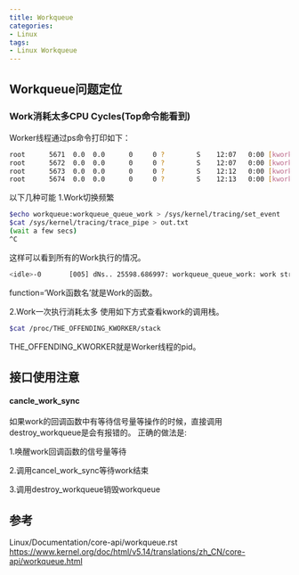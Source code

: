 ```yaml
---
title: Workqueue
categories: 
- Linux
tags:
- Linux Workqueue
---
```


## Workqueue问题定位
### Work消耗太多CPU Cycles(Top命令能看到)

Worker线程通过ps命令打印如下：
```bash
root      5671  0.0  0.0      0     0 ?        S    12:07   0:00 [kworker/0:1]
root      5672  0.0  0.0      0     0 ?        S    12:07   0:00 [kworker/1:2]
root      5673  0.0  0.0      0     0 ?        S    12:12   0:00 [kworker/0:0]
root      5674  0.0  0.0      0     0 ?        S    12:13   0:00 [kworker/1:0]
```

以下几种可能
1.Work切换频繁
```bash
$echo workqueue:workqueue_queue_work > /sys/kernel/tracing/set_event
$cat /sys/kernel/tracing/trace_pipe > out.txt                    
(wait a few secs)                                                 
^C
```
这样可以看到所有的Work执行的情况。

```bash
<idle>-0       [005] dNs.. 25598.686997: workqueue_queue_work: work struct=00000000b8691ef7 function=nf_flow_offload_work_gc workqueue=events_power_efficient req_cpu=24 cpu=-1
```
function=‘Work函数名’就是Work的函数。

2.Work一次执行消耗太多
使用如下方式查看kwork的调用栈。
```bash
$cat /proc/THE_OFFENDING_KWORKER/stack
```
THE_OFFENDING_KWORKER就是Worker线程的pid。


## 接口使用注意
#### cancle_work_sync
如果work的回调函数中有等待信号量等操作的时候，直接调用destroy_workqueue是会有报错的。
正确的做法是:

1.唤醒work回调函数的信号量等待

2.调用cancel_work_sync等待work结束

3.调用destroy_workqueue销毁workqueue

## 参考
Linux/Documentation/core-api/workqueue.rst
https://www.kernel.org/doc/html/v5.14/translations/zh_CN/core-api/workqueue.html



